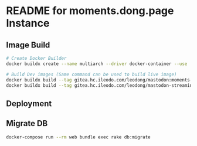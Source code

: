 # README for moments.dong.page Instance

## Image Build

```sh
# Create Docker Builder
docker buildx create --name multiarch --driver docker-container --use

# Build Dev images (Same command can be used to build live image)
docker buildx build --tag gitea.hc.ileodo.com/leodong/mastodon:moments-dev -o type=image --platform=linux/arm64,linux/amd64 . --push
docker buildx build --tag gitea.hc.ileodo.com/leodong/mastodon-streaming:moments-dev -o type=image --platform=linux/arm64,linux/amd64 . -f streaming/Dockerfile --push
```

## Deployment

## Migrate DB

```sh
docker-compose run --rm web bundle exec rake db:migrate
```
